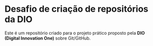 # Desafio de criação de repositórios da DIO
Este é um repositório criado para o projeto prático proposto pela **DIO (Digital Innovation One)** sobre Git/GitHub.
